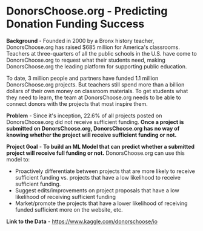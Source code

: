 # DonorsChoose.org - Predicting Donation Funding Success 

**Background** - Founded in 2000 by a Bronx history teacher, DonorsChoose.org has raised $685 million for America's classrooms. Teachers at three-quarters of all the public schools in the U.S. have come to DonorsChoose.org to request what their students need, making DonorsChoose.org the leading platform for supporting public education.

To date, 3 million people and partners have funded 1.1 million DonorsChoose.org projects. But teachers still spend more than a billion dollars of their own money on classroom materials. To get students what they need to learn, the team at DonorsChoose.org needs to be able to connect donors with the projects that most inspire them.

**Problem** - Since it's inception, 22.6% of all projects posted on DonorsChoose.org did not receive sufficient funding. **Once a project is submitted on DonorsChoose.org, DonorsChoose.org has no way of knowing whether the project will receive sufficient funding or not.** 

**Project Goal** - **To build an ML Model that can predict whether a submitted project will receive full funding or not.** DonorsChoose.org can use this model to: 

* Proactively differentiate between projects that are more likely to receive sufficient funding vs. projects that have a low likelihood to receive sufficient funding. 
* Suggest edits/improvements on project proposals that have a low likelihood of receiving sufficient funding
* Market/promote the projects that have a lower likelihood of receiving  funded sufficient more on the website, etc.

**Link to the Data** - https://www.kaggle.com/donorschoose/io 
